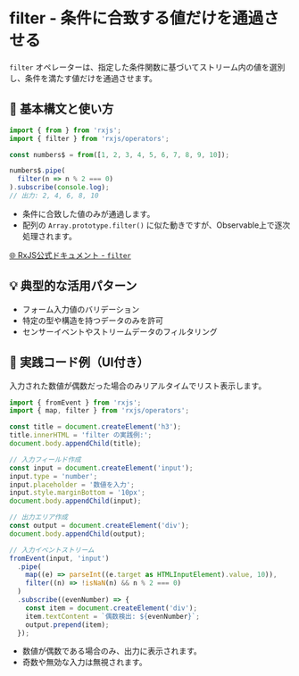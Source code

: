 
# filter - 条件に合致する値だけを通過させる

`filter` オペレーターは、指定した条件関数に基づいてストリーム内の値を選別し、条件を満たす値だけを通過させます。

## 🔰 基本構文と使い方

```ts
import { from } from 'rxjs';
import { filter } from 'rxjs/operators';

const numbers$ = from([1, 2, 3, 4, 5, 6, 7, 8, 9, 10]);

numbers$.pipe(
  filter(n => n % 2 === 0)
).subscribe(console.log);
// 出力: 2, 4, 6, 8, 10
```

- 条件に合致した値のみが通過します。
- 配列の `Array.prototype.filter()` に似た動きですが、Observable上で逐次処理されます。

[🌐 RxJS公式ドキュメント - `filter`](https://rxjs.dev/api/operators/filter)

## 💡 典型的な活用パターン

- フォーム入力値のバリデーション
- 特定の型や構造を持つデータのみを許可
- センサーイベントやストリームデータのフィルタリング

## 🧠 実践コード例（UI付き）

入力された数値が偶数だった場合のみリアルタイムでリスト表示します。

```ts
import { fromEvent } from 'rxjs';
import { map, filter } from 'rxjs/operators';

const title = document.createElement('h3');
title.innerHTML = 'filter の実践例:';
document.body.appendChild(title);

// 入力フィールド作成
const input = document.createElement('input');
input.type = 'number';
input.placeholder = '数値を入力';
input.style.marginBottom = '10px';
document.body.appendChild(input);

// 出力エリア作成
const output = document.createElement('div');
document.body.appendChild(output);

// 入力イベントストリーム
fromEvent(input, 'input')
  .pipe(
    map((e) => parseInt((e.target as HTMLInputElement).value, 10)),
    filter((n) => !isNaN(n) && n % 2 === 0)
  )
  .subscribe((evenNumber) => {
    const item = document.createElement('div');
    item.textContent = `偶数検出: ${evenNumber}`;
    output.prepend(item);
  });

```

- 数値が偶数である場合のみ、出力に表示されます。
- 奇数や無効な入力は無視されます。
